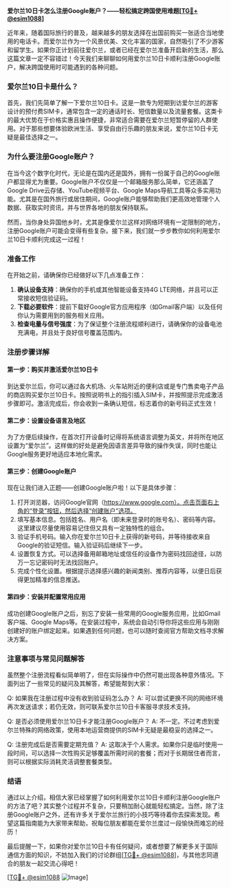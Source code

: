**爱尔兰10日卡怎么注册Google账户？——轻松搞定跨国使用难题[[TG💪+ @esim1088](https://t.me/s/esim1088)]**

近年来，随着国际旅行的普及，越来越多的朋友选择在出国前购买一张适合当地使用的电话卡。而爱尔兰作为一个风景优美、文化丰富的国家，自然吸引了不少游客和留学生。如果你正计划前往爱尔兰，或者已经在爱尔兰准备开启新的生活，那么这篇文章一定不容错过！今天我们来聊聊如何用爱尔兰10日卡顺利注册Google账户，解决跨国使用时可能遇到的各种问题。

### 爱尔兰10日卡是什么？

首先，我们先简单了解一下爱尔兰10日卡。这是一款专为短期到访爱尔兰的游客设计的预付费SIM卡，通常包含一定的通话时长、短信数量以及流量套餐。这类卡的最大优势在于价格实惠且操作便捷，非常适合需要在爱尔兰短暂停留的人群使用。对于那些想要体验欧洲生活、享受自由行乐趣的朋友来说，爱尔兰10日卡无疑是最佳选择之一。

### 为什么要注册Google账户？

在当今这个数字化时代，无论是在国内还是国外，拥有一份属于自己的Google账户都显得尤为重要。Google账户不仅仅是一个邮箱服务那么简单，它还涵盖了Google Drive云存储、YouTube视频平台、Google Maps导航工具等众多实用功能。尤其是在国外旅行或居住期间，Google账户能够帮助我们更高效地管理个人数据、获取实时资讯，并与世界各地的朋友保持联系。

然而，当你身处异国他乡时，尤其是像爱尔兰这样对网络环境有一定限制的地方，注册Google账户可能会变得有些复杂。接下来，我们就一步步教你如何利用爱尔兰10日卡顺利完成这一过程！

### 准备工作

在开始之前，请确保你已经做好以下几点准备工作：

1. **确认设备支持**：确保你的手机或其他智能设备支持4G LTE网络，并且可以正常接收短信验证码。
2. **下载必要软件**：提前下载好Google官方应用程序（如Gmail客户端）以及任何你认为需要用到的服务相关应用。
3. **检查电量与信号强度**：为了保证整个注册流程顺利进行，请确保你的设备电池充满电，并且处于良好信号覆盖范围内。

### 注册步骤详解

#### 第一步：购买并激活爱尔兰10日卡

到达爱尔兰后，你可以通过各大机场、火车站附近的便利店或是专门售卖电子产品的商店购买爱尔兰10日卡。按照说明书上的指引插入SIM卡，并按照提示完成激活步骤即可。激活完成后，你会收到一条确认短信，标志着你的新号码正式生效！

#### 第二步：设置设备语言及地区

为了方便后续操作，在首次打开设备时记得将系统语言调整为英文，并将所在地区设置为“爱尔兰”。这样做的好处是避免因语言差异导致的操作失误，同时也能让Google服务更好地适应本地化需求。

#### 第三步：创建Google账户

现在让我们进入正题——创建Google账户啦！以下是具体步骤：

1. 打开浏览器，访问Google官网（https://www.google.com）。点击页面右上角的“登录”按钮，然后选择“创建账户”选项。
2. 填写基本信息。包括姓名、用户名（即未来登录时的账号名）、密码等内容。这里建议尽量使用容易记住但又具有一定独特性的组合。
3. 验证手机号码。输入你在爱尔兰10日卡上获得的新号码，并等待接收来自Google的验证短信。输入验证码后继续下一步。
4. 设置恢复方式。可以选择备用邮箱地址或信任的设备作为密码找回途径，以防万一忘记密码时无法找回账户。
5. 完成个性化设置。根据提示选择感兴趣的新闻类别、推荐内容等，以便日后获得更加精准的信息推送。

#### 第四步：安装并配置常用应用

成功创建Google账户之后，别忘了安装一些常用的Google服务应用，比如Gmail客户端、Google Maps等。在安装过程中，系统会自动引导你将这些应用与刚刚创建好的账户绑定起来。如果遇到任何问题，也可以随时查阅官方帮助文档寻求解决方案。

### 注意事项与常见问题解答

虽然整个注册流程看似简单明了，但在实际操作中仍然可能出现各种意外情况。下面列出了一些常见的疑问及其解答，希望能帮到大家：

Q: 如果我在注册过程中没有收到验证码怎么办？
A: 可以尝试更换不同的网络环境再次发送请求；若仍无效，则可联系爱尔兰10日卡客服寻求技术支持。

Q: 是否必须使用爱尔兰10日卡才能注册Google账户？
A: 不一定。不过考虑到爱尔兰特殊的网络政策，使用本地运营商提供的SIM卡无疑是最稳妥的选择之一。

Q: 注册完成后是否需要定期充值？
A: 这取决于个人需求。如果你只是临时使用一段时间，可以选择一次性购买足够覆盖所需时间的套餐；而对于长期居住者而言，则可以根据实际消耗灵活调整套餐类型。

### 结语

通过以上介绍，相信大家已经掌握了如何利用爱尔兰10日卡顺利注册Google账户的方法了吧？其实整个过程并不复杂，只要稍加耐心就能轻松搞定。当然，除了注册Google账户之外，还有许多关于爱尔兰旅行的小技巧等待着你去探索发现。希望这篇指南能为大家带来帮助，祝每位朋友都能在爱尔兰度过一段愉快而难忘的经历！

最后提醒一下，如果你对爱尔兰10日卡有任何疑问，或者想要了解更多关于国际通信方面的知识，不妨加入我们的讨论群组[[TG💪+ @esim1088](https://t.me/s/esim1088)]，与其他志同道合的朋友一起交流心得吧！

[[TG💪+ @esim1088](https://t.me/s/esim1088) ![Image](https://i.postimg.cc/4NQfJmqS/Snipaste-2025-05-13-00-14-12.png)]
